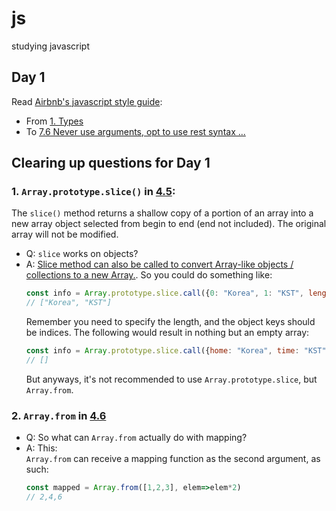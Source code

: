 # js
studying javascript

## Day 1
Read [Airbnb's javascript style guide](https://github.com/airbnb/javascript):
* From [1. Types](https://github.com/airbnb/javascript#types) 
* To  [7.6 Never use arguments, opt to use rest syntax ...](https://github.com/airbnb/javascript#es6-rest)

## Clearing up questions for Day 1

### 1. `Array.prototype.slice()` in [4.5](https://github.com/airbnb/javascript#arrays--from-array-like): 

The `slice()` method returns a shallow copy of a portion of an array into a new array object selected from begin to end (end not included). The original array will not be modified.

* Q: `slice` works on objects?
* A: [Slice method can also be called to convert Array-like objects / collections to a new Array.](https://developer.mozilla.org/en-US/docs/Web/JavaScript/Reference/Global_Objects/Array/slice#Array-like_objects). So you could do something like:
  ```js
  const info = Array.prototype.slice.call({0: "Korea", 1: "KST", length: 2})
  // ["Korea", "KST"]
  ```
  Remember you need to specify the length, and the object keys should be indices. The following would result in nothing but an empty array:
  ```js
  const info = Array.prototype.slice.call({home: "Korea", time: "KST"})
  // []
  ```
  But anyways, it's not recommended to use `Array.prototype.slice`, but `Array.from`.
  
### 2. `Array.from` in [4.6](https://github.com/airbnb/javascript#arrays--mapping)
  
* Q: So what can `Array.from` actually do with mapping? 
* A: This:  
  `Array.from` can receive a mapping function as the second argument, as such:
  ```js
  const mapped = Array.from([1,2,3], elem=>elem*2)
  // 2,4,6
  ```
